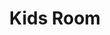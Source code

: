---
title: Kids Room
credit: Production Designer
project: Flight
img_src: /assets/images/Flight6A.jpg
featured_portfolio: Film
featured_home: True
---